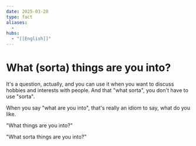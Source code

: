 ```yaml
---
date: 2025-03-28
type: fact
aliases:
  -
hubs:
  - "[[English]]"
---
```


# What (sorta) things are you into?

It's a question, actually, and you can use it when you want to discuss hobbies and interests with people. And that "what sorta", you don't have to use "sorta".

When you say "what are you into", that's really an idiom to say, what do you like.

"What things are you into?"

"What sorta things are you into?"


